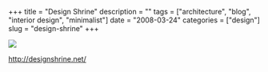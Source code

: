 +++
title = "Design Shrine"
description = ""
tags = ["architecture", "blog", "interior design", "minimalist"]
date = "2008-03-24"
categories = ["design"]
slug = "design-shrine"
+++


 

  <div id="screens-thumbs" class="clearfix">
    <div class="txt-center" id="design-submission"><a href="http://designshrine.net/"><img id='bluga-thumbnail-786' class='bluga-thumbnail large' src='/media/bluga/
wt47f276ada6b4d_0.jpg'/></a></div>  
  </div>   
<p><a href="http://designshrine.net/">http://designshrine.net/</a></p>




